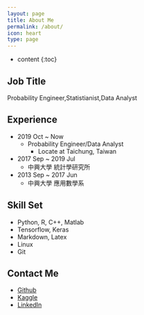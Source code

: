 ```yaml
---
layout: page
title: About Me
permalink: /about/
icon: heart
type: page
---
```


* content
{:toc}
## **Job Title**

Probability Engineer,Statistianist,Data Analyst

## **Experience**
* 2019 Oct ~ Now
	* Probability Engineer/Data Analyst
		* Locate at Taichung, Taiwan
* 2017 Sep ~ 2019 Jul
	* 中興大學 統計學研究所
* 2013 Sep ~ 2017 Jun
	* 中興大學 應用數學系

## **Skill Set**

* Python, R, C++, Matlab
* Tensorflow, Keras
* Markdown, Latex
* Linux
* Git

## **Contact Me**

* [Github](https://github.com/q8977452)
* [Kaggle](https://kaggle.com/xinyouren1995)
* [LinkedIn](https://www.linkedin.com/in/ray-sin/)
